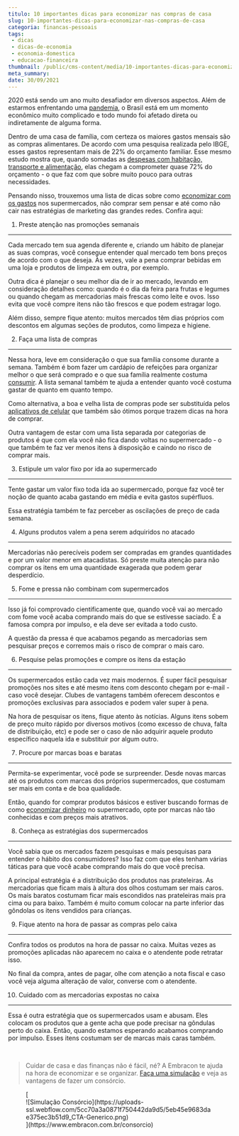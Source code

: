```yaml
---
titulo: 10 importantes dicas para economizar nas compras de casa
slug: 10-importantes-dicas-para-economizar-nas-compras-de-casa
categoria: financas-pessoais
tags:
 - dicas
 - dicas-de-economia
 - economia-domestica
 - educacao-financeira
thumbnail: /public/cms-content/media/10-importantes-dicas-para-economizar-nas-compras-de-casa.jpg
meta_summary: 
date: 30/09/2021
---
```

2020 está sendo um ano muito desafiador em diversos aspectos. Além de estarmos enfrentando uma [pandemia](https://www.embracon.com.br/blog/habitos-de-consumo-antes-durante-e-pos-pandemia), o Brasil está em um momento econômico muito complicado e todo mundo foi afetado direta ou indiretamente de alguma forma.

Dentro de uma casa de família, com certeza os maiores gastos mensais são as compras alimentares. De acordo com uma pesquisa realizada pelo IBGE, esses gastos representam mais de 22% do orçamento familiar. Esse mesmo estudo mostra que, quando somadas as [despesas com habitação, transporte e alimentação](https://www.embracon.com.br/blog/como-economizar-nas-contas-de-casa-em-tempos-de-crise-economica), elas chegam a comprometer quase 72% do orçamento - o que faz com que sobre muito pouco para outras necessidades.

Pensando nisso, trouxemos uma lista de dicas sobre como [economizar com os gastos](https://www.embracon.com.br/blog/como-identificar-e-eliminar-gastos-desnecessarios) nos supermercados, não comprar sem pensar e até como não cair nas estratégias de marketing das grandes redes. Confira aqui:

1. Preste atenção nas promoções semanais
----------------------------------------

Cada mercado tem sua agenda diferente e, criando um hábito de planejar as suas compras, você consegue entender qual mercado tem bons preços de acordo com o que deseja. Às vezes, vale a pena comprar bebidas em uma loja e produtos de limpeza em outra, por exemplo.

Outra dica é planejar o seu melhor dia de ir ao mercado, levando em consideração detalhes como: quando é o dia da feira para frutas e legumes ou quando chegam as mercadorias mais frescas como leite e ovos. Isso evita que você compre itens não tão frescos e que podem estragar logo.

Além disso, sempre fique atento: muitos mercados têm dias próprios com descontos em algumas seções de produtos, como limpeza e higiene.

2. Faça uma lista de compras
----------------------------

Nessa hora, leve em consideração o que sua família consome durante a semana. Também é bom fazer um cardápio de refeições para organizar melhor o que será comprado e o que sua família realmente costuma [consumir](https://www.embracon.com.br/blog/conheca-o-consumo-consciente-e-saiba-por-que-ele-faz-bem-para-o-seu-bolso). A lista semanal também te ajuda a entender quanto você costuma gastar de quanto em quanto tempo.

Como alternativa, a boa e velha lista de compras pode ser substituída pelos [aplicativos de celular](https://www.embracon.com.br/blog/4-aplicativos-de-financas-para-te-ajudar-a-economizar-mais-dinheiro) que também são ótimos porque trazem dicas na hora de comprar.

Outra vantagem de estar com uma lista separada por categorias de produtos é que com ela você não fica dando voltas no supermercado - o que também te faz ver menos itens à disposição e caindo no risco de comprar mais.

3. Estipule um valor fixo por ida ao supermercado
-------------------------------------------------

Tente gastar um valor fixo toda ida ao supermercado, porque faz você ter noção de quanto acaba gastando em média e evita gastos supérfluos.

Essa estratégia também te faz perceber as oscilações de preço de cada semana.

4. Alguns produtos valem a pena serem adquiridos no atacado
-----------------------------------------------------------

Mercadorias não perecíveis podem ser compradas em grandes quantidades e por um valor menor em atacadistas. Só preste muita atenção para não comprar os itens em uma quantidade exagerada que podem gerar desperdício.

5. Fome e pressa não combinam com supermercados
-----------------------------------------------

Isso já foi comprovado cientificamente que, quando você vai ao mercado com fome você acaba comprando mais do que se estivesse saciado. É a famosa compra por impulso, e ela deve ser evitada a todo custo.

A questão da pressa é que acabamos pegando as mercadorias sem pesquisar preços e corremos mais o risco de comprar o mais caro.

6. Pesquise pelas promoções e compre os itens da estação
--------------------------------------------------------

Os supermercados estão cada vez mais modernos. É super fácil pesquisar promoções nos sites e até mesmo itens com desconto chegam por e-mail - caso você desejar. Clubes de vantagens também oferecem descontos e promoções exclusivas para associados e podem valer super à pena.

Na hora de pesquisar os itens, fique atento às notícias. Alguns itens sobem de preço muito rápido por diversos motivos (como excesso de chuva, falta de distribuição, etc) e pode ser o caso de não adquirir aquele produto específico naquela ida e substituir por algum outro.

7. Procure por marcas boas e baratas
------------------------------------

Permita-se experimentar, você pode se surpreender. Desde novas marcas até os produtos com marcas dos próprios supermercados, que costumam ser mais em conta e de boa qualidade.

Então, quando for comprar produtos básicos e estiver buscando formas de como [economizar dinheiro](https://www.embracon.com.br/blog/5-erros-que-voce-deve-evitar-para-conseguir-economizar-dinheiro) no supermercado, opte por marcas não tão conhecidas e com preços mais atrativos.

8. Conheça as estratégias dos supermercados
-------------------------------------------

Você sabia que os mercados fazem pesquisas e mais pesquisas para entender o hábito dos consumidores? Isso faz com que eles tenham várias táticas para que você acabe comprando mais do que você precisa.

A principal estratégia é a distribuição dos produtos nas prateleiras. As mercadorias que ficam mais à altura dos olhos costumam ser mais caros. Os mais baratos costumam ficar mais escondidos nas prateleiras mais pra cima ou para baixo. Também é muito comum colocar na parte inferior das gôndolas os itens vendidos para crianças.

9. Fique atento na hora de passar as compras pelo caixa
-------------------------------------------------------

Confira todos os produtos na hora de passar no caixa. Muitas vezes as promoções aplicadas não aparecem no caixa e o atendente pode retratar isso.

No final da compra, antes de pagar, olhe com atenção a nota fiscal e caso você veja alguma alteração de valor, converse com o atendente.

10. Cuidado com as mercadorias expostas no caixa
------------------------------------------------

 Essa é outra estratégia que os supermercados usam e abusam. Eles colocam os produtos que a gente acha que pode precisar na gôndulas perto do caixa. Então, quando estamos esperando acabamos comprando por impulso. Esses itens costumam ser de marcas mais caras também.

‍

> Cuidar de casa e das finanças não é fácil, né? A Embracon te ajuda na hora de economizar e se organizar. [Faça uma simulação](https://www.embracon.com.br/consorcio) e veja as vantagens de fazer um consórcio.

<figure class="w-richtext-figure-type-image w-richtext-align-center">[<div>![Simulação Consórcio](https://uploads-ssl.webflow.com/5cc70a3a0871f750442da9d5/5eb45e9683dae375ec3b51d9_CTA-Generico.png)</div>](https://www.embracon.com.br/consorcio)</figure>
